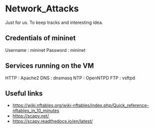 # Network_Attacks

Just for us. To keep tracks and interesting idea.

## Credentials of mininet
Username : mininet
Password : mininet

## Services running on the VM

HTTP : Apache2
DNS : dnsmasq
NTP : OpenNTPD
FTP : vsftpd

## Useful links

- https://wiki.nftables.org/wiki-nftables/index.php/Quick_reference-nftables_in_10_minutes
- https://scapy.net/
- https://scapy.readthedocs.io/en/latest/

